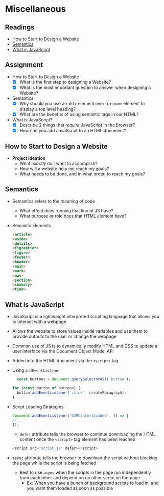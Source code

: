 # Miscellaneous

## Readings

* [How to Start to Design a Website](https://developer.mozilla.org/en-US/docs/Learn/Common_questions/Thinking_before_coding)
* [Semantics](https://developer.mozilla.org/en-US/docs/Glossary/Semantics)
* [What is JavaScript](https://developer.mozilla.org/en-US/docs/Learn/JavaScript/First_steps/What_is_JavaScript)


## Assignment

* How to Start to Design a Website 
  * [X] What is the first step to designing a Website?
  * [X] What is the most important question to answer when designing a Website?
* Semantics
  * [X] Why should you use an `<h1>` element over a `<span>` element to display a top level heading?
  * [X] What are the benefits of using semantic tags in our HTML?
* What is JavaScript?
  * [X] Describe 2 things that *require* JavaScript in the Browser?
  * [X] How can you add JavaScript to an HTML document?
  
## How to Start to Design a Website

* **Project Ideation**
  * What *exactly* do I want to accomplish?
  * How will a website help me reach my goals?
  * What needs to be done, and in what order, to reach my goals?

## Semantics

* Semantics refers to the *meaning* of code
  * What effect does running that line of JS have?
  * What purpose or role does that HTML element have?
* Semantic Elements
  
  ``` html
  <article>
  <aside>
  <details>
  <figcaption>
  <figure>
  <footer>
  <header>
  <main>
  <mark>
  <nav>
  <section>
  <summary>
  <time>
  ```

## What is JavaScript

* JavaScript is a lightweight interpreted scripting language that allows you to interact with a webpage
* Allows the website to store values inside variables and use them to provide outputs to the user or change the webpage
* Common use of JS is to dynamically modify HTML and CSS to update a user interface via the Document Object Model API
* Added into the HTML document via the `<script>` tag
* Using `addEventListener`
  
  ``` js
    const buttons = document.querySelectorAll('button');

  for (const button of buttons) {
    button.addEventListener('click', createParagraph);
  }
  ```

* Script Loading Strategies
  
  ``` js
  document.addEventListener('DOMContentLoaded', () => {
  // …
  });
  ```

  * `defer` attribute tells the browser to continue downloading the HTML content once the `<script>` tag element has been reached
  
  ``` js
  <script src="script.js" defer></script>
  ```

* `async` attribute tells the browser to download the script without blocking the page while the script is being fetched
  * Best to use `async` when the scripts in the page run independently from each other and depend on no other script on the page
    * Ex: When you have a bunch of background scripts to load in, and you want them loaded as soon as possible